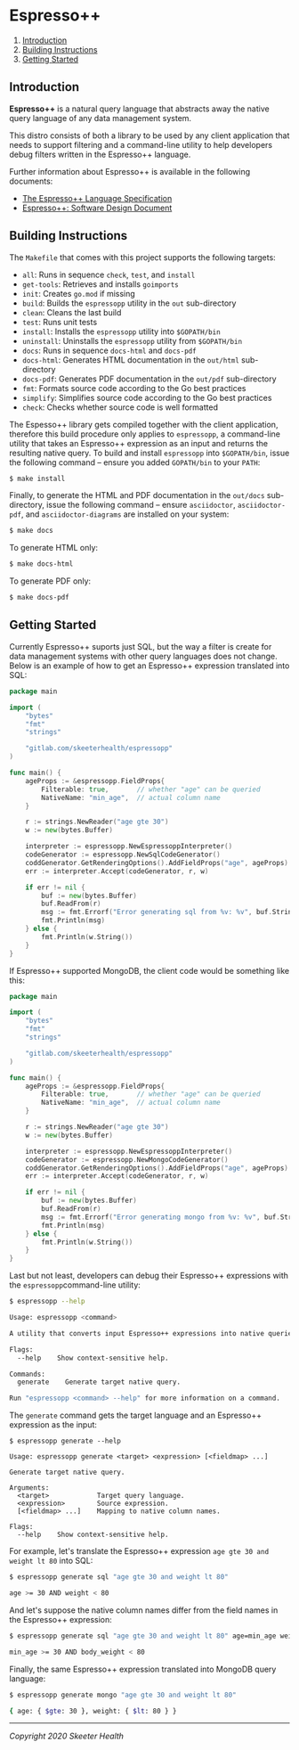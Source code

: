 # Espresso++

<!-- TOC -->
1. [Introduction](#introduction)
2. [Building Instructions](#building-instructions)
3. [Getting Started](#getting-started)
<!-- /TOC -->

<a id="markdown-introduction" name="introduction"></a>
## Introduction

**Espresso++** is a natural query language that abstracts away the native query language
of any data management system.

This distro consists of both a library to be used by any client application that
needs to support filtering and a command-line utility to help developers debug
filters written in the Espresso++ language.

Further information about Espresso++ is available in the following documents:
* [The Espresso++ Language Specification](docs/espressopp-spec.adoc)
* [Espresso++: Software Design Document](docs/espressopp-sdd.adoc)

<a id="markdown-building-instructions" name="building-instructions"></a>
## Building Instructions

The `Makefile` that comes with this project supports the following targets:

* `all`:            Runs in sequence `check`, `test`, and `install`
* `get-tools`:      Retrieves and installs `goimports`
* `init`:           Creates `go.mod` if missing
* `build`:          Builds the `espressopp` utility in the `out` sub-directory
* `clean`:          Cleans the last build
* `test`:           Runs unit tests
* `install`:        Installs the `espressopp` utility into `$GOPATH/bin`
* `uninstall`:      Uninstalls the `espressopp` utility from `$GOPATH/bin`
* `docs`:           Runs in sequence `docs-html` and `docs-pdf`
* `docs-html`:      Generates HTML documentation in the `out/html` sub-directory
* `docs-pdf`:       Generates PDF documentation in the `out/pdf` sub-directory
* `fmt`:            Formats source code according to the Go best practices
* `simplify`:       Simplifies source code according to the Go best practices
* `check`:          Checks whether source code is well formatted

The Espesso++ library gets compiled together with the client application, therefore
this build procedure only applies to `espressopp`, a command-line utility that
takes an Espresso++ expression as an input and returns the resulting native query.
To build and install `espressopp` into `$GOPATH/bin`, issue the following command
&ndash; ensure you added `GOPATH/bin` to your `PATH`:

```sh
$ make install
```

Finally, to generate the HTML and PDF documentation in the `out/docs` sub-directory,
issue the following command  &ndash; ensure `asciidoctor`, `asciidoctor-pdf`, and
`asciidoctor-diagrams` are installed on your system:

```sh
$ make docs
```

To generate HTML only:

```sh
$ make docs-html
```

To generate PDF only:

```sh
$ make docs-pdf
```

<a id="markdown-getting-started" name="getting-started"></a>
## Getting Started

Currently Espresso++ suports just SQL, but the way a filter is create for data
management systems with other query languages does not change. Below is an example
of how to get an Espresso++ expression translated into SQL:

```go
package main

import (
    "bytes"
    "fmt"
    "strings"

    "gitlab.com/skeeterhealth/espressopp"
)

func main() {
    ageProps := &espressopp.FieldProps{
        Filterable: true,       // whether "age" can be queried
        NativeName: "min_age",  // actual column name
    }

    r := strings.NewReader("age gte 30")
    w := new(bytes.Buffer)

    interpreter := espressopp.NewEspressoppInterpreter()
    codeGenerator := espressopp.NewSqlCodeGenerator()
    coddGenerator.GetRenderingOptions().AddFieldProps("age", ageProps)
    err := interpreter.Accept(codeGenerator, r, w)

    if err != nil {
        buf := new(bytes.Buffer)
        buf.ReadFrom(r)
        msg := fmt.Errorf("Error generating sql from %v: %v", buf.String(), err)
        fmt.Println(msg)
    } else {
        fmt.Println(w.String())
    }
}
```

If Espresso++ supported MongoDB, the client code would be something like this: 

```go
package main

import (
    "bytes"
    "fmt"
    "strings"

    "gitlab.com/skeeterhealth/espressopp"
)

func main() {
    ageProps := &espressopp.FieldProps{
        Filterable: true,       // whether "age" can be queried
        NativeName: "min_age",  // actual column name
    }

    r := strings.NewReader("age gte 30")
    w := new(bytes.Buffer)

    interpreter := espressopp.NewEspressoppInterpreter()
    codeGenerator := espressopp.NewMongoCodeGenerator()
    coddGenerator.GetRenderingOptions().AddFieldProps("age", ageProps)
    err := interpreter.Accept(codeGenerator, r, w)

    if err != nil {
        buf := new(bytes.Buffer)
        buf.ReadFrom(r)
        msg := fmt.Errorf("Error generating mongo from %v: %v", buf.String(), err)
        fmt.Println(msg)
    } else {
        fmt.Println(w.String())
    }
}
```

Last but not least, developers can debug their Espresso++ expressions with the
`espressopp`command-line utility:

```sh
$ espressopp --help

Usage: espressopp <command>

A utility that converts input Espresso++ expressions into native queries.

Flags:
  --help    Show context-sensitive help.

Commands:
  generate    Generate target native query.

Run "espressopp <command> --help" for more information on a command.
```

The `generate` command gets the target language and an Espresso++ expression as
the input:

```
$ espressopp generate --help

Usage: espressopp generate <target> <expression> [<fieldmap> ...]

Generate target native query.

Arguments:
  <target>            Target query language.
  <expression>        Source expression.
  [<fieldmap> ...]    Mapping to native column names.

Flags:
  --help    Show context-sensitive help.
```

For example, let's translate the Espresso++ expression `age gte 30 and weight lt 80` into SQL:

```sh
$ espressopp generate sql "age gte 30 and weight lt 80"

age >= 30 AND weight < 80
```

And let's suppose the native column names differ from the field names in the Espresso++ expression:

```sh
$ espressopp generate sql "age gte 30 and weight lt 80" age=min_age weight=body_weight

min_age >= 30 AND body_weight < 80
```

Finally, the same Espresso++ expression translated into MongoDB query language:

 ```sh
$ espressopp generate mongo "age gte 30 and weight lt 80"

{ age: { $gte: 30 }, weight: { $lt: 80 } }
 ```

---

*Copyright 2020 Skeeter Health*
